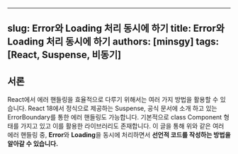 
---
slug: Error와 Loading 처리 동시에 하기
title: Error와 Loading 처리 동시에 하기
authors: [minsgy]
tags: [React, Suspense, 비동기]
---

## 서론

React에서 에러 핸들링을 효율적으로 다루기 위해서는 여러 가지 방법을 활용할 수 있습니다. React 18에서 정식으로 제공하는 Suspense, 공식 문서에 소개 하고 있는 ErrorBoundary를 통한 에러 핸들링도 가능합니다. 기본적으로 class Component 형태를 가지고 있고 이를 활용한 라이브러리도 존재합니다. 이 글을 통해 위와 같은 여러 에러 핸들링 중, **Error**와 **Loading**을 동시에 처리하면서 **선언적 코드를 작성하는 방법을 알아갈 수 있습니다.**



##

